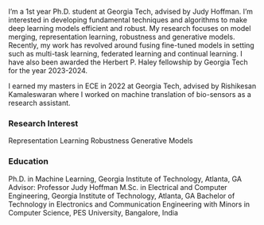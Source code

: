 I’m a 1st year Ph.D. student at Georgia Tech, advised by Judy Hoffman. I’m interested in developing fundamental techniques and algorithms to make deep learning models efficient and robust. My research focuses on model merging, representation learning, robustness and generative models. Recently, my work has revolved around fusing fine-tuned models in setting such as multi-task learning, federated learning and continual learning. I have also been awarded the Herbert P. Haley fellowship by Georgia Tech for the year 2023-2024.

I earned my masters in ECE in 2022 at Georgia Tech, advised by Rishikesan Kamaleswaran where I  worked on machine translation of bio-sensors as a research assistant. 

### Research Interest
Representation Learning
Robustness
Generative Models

### Education
Ph.D. in Machine Learning, Georgia Institute of Technology, Atlanta, GA
Advisor: Professor Judy Hoffman
M.Sc. in Electrical and Computer Engineering, Georgia Institute of Technology, Atlanta, GA
Bachelor of Technology in Electronics and Communication Engineering with Minors in Computer Science, PES University, Bangalore, India
